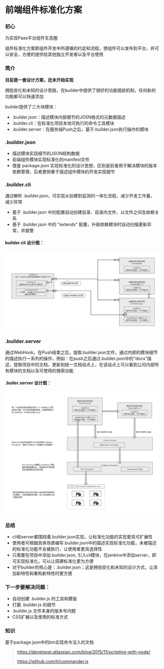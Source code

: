 
前端组件标准化方案
===============

### 初心
为实现Paas平台组件生态圈

组件标准化方案即组件开发中所遵循的约定和流程，使组件可以发布到平台，并可以安全，方便的提供给其他独立开发者以及平台使用

### 简介
**目前是一套设计方案，还未开始实现**

拥抱变化和未知的设计思路，在builder中提供了很好的功能插拔机制，任何新的功能都可以快速添加

builder提供了三大块模块：
* .builder.json：描述模块内部细节的JOSN格式的元数据描述
* .builder.cli：在标准化项目本地可执行的命令工具模块
* .builder.server：在服务端Push之后，基于.builder.json执行操作的模块

### .builder.json
* 描述模块实现细节的JSON结构数据
* 前端组件模块实现标准化的manifest文件
* 借鉴 package.json 实现标准化的设计思想，区别是前者用于解决模块的版本依赖管理，后者更侧重于描述组件模块的开发实现细节

### .builder.cli
通过解析 .builder.json，可实现从创建到监测的一体化流程，减少开发工作量，减少异常

* 基于 .builder.json 中的配置自动创建目录、目录内文件、以文件之间及依赖关系
* 基于 .builder.json 中的 "extends" 配置，升级依赖模块时自动扫描更新异常，并报警

#### builder.cli 设计图：
![images](/builder.png "设计思路")

### .builder.server
通过WebHook，在Push结束之后，提取.builder.json文件，通过内部的模块细节的描述执行一系列的操作，例如：在push之后通过.builder.json中的“docs”描述，提取项目中的文档，更新到统一文档站点上，在该站点上可以看到公司内部所有模块的文档以及可使用的搜索功能

#### .builer.server 设计图：
![images](/githooks.png "服务端标准化")

### 总结
* cli和server都围绕着.builder.json实现，让标准化功能的实现更具可扩展性
* 使用者可根据具体场景编写.builder.json中的描述实现标准化功能，未被描述的标准化功能不会被执行，让使用者更具选择性
* 只需要在项目中添加.builder.json, 引入cli模块，在jenkins中添加server，即可实现标准化，可以让搭建标准化更为方便
* 对于builder的核心是：.builder.json；这是拥抱变化和未知的设计方式，让添加新特性和重构新特性时更方便

### 下一步要解决问题：
* 自动创建 .builder.js 的工具和模版
* 打磨 .builder.js 的细节
* .builder.js 文件本身的版本号问题
* CSS扩展以及使用的标准方式

### 知识
基于package.json中的bin实现命令注入的文档
> https://developer.atlassian.com/blog/2015/11/scripting-with-node/

> https://github.com/tj/commander.js
